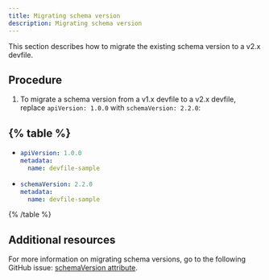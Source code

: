 ```yaml
---
title: Migrating schema version
description: Migrating schema version
---
```


This section describes how to migrate the existing schema version to a
v2.x devfile.

## Procedure

1. To migrate a schema version from a v1.x devfile to a v2.x devfile,
    replace `apiVersion: 1.0.0` with `schemaVersion: 2.2.0`:

{% table %}
---

- ```yaml
  apiVersion: 1.0.0
  metadata:
    name: devfile-sample
  ```

- ```yaml
  schemaVersion: 2.2.0
  metadata:
    name: devfile-sample
  ```

{% /table %}

## Additional resources

For more information on migrating schema versions, go to the
following GitHub issue: [schemaVersion
attribute](https://github.com/devfile/api/issues/7).

